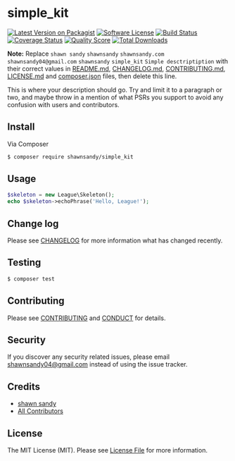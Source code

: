 # simple_kit

[![Latest Version on Packagist][ico-version]][link-packagist]
[![Software License][ico-license]](LICENSE.md)
[![Build Status][ico-travis]][link-travis]
[![Coverage Status][ico-scrutinizer]][link-scrutinizer]
[![Quality Score][ico-code-quality]][link-code-quality]
[![Total Downloads][ico-downloads]][link-downloads]

**Note:** Replace ```shawn sandy``` ```shawnsandy``` ```shawnsandy.com``` ```shawnsandy04@gmail.com``` ```shawnsandy``` ```simple_kit``` ```Simple desctriptiption``` with their correct values in [README.md](README.md), [CHANGELOG.md](CHANGELOG.md), [CONTRIBUTING.md](CONTRIBUTING.md), [LICENSE.md](LICENSE.md) and [composer.json](composer.json) files, then delete this line.

This is where your description should go. Try and limit it to a paragraph or two, and maybe throw in a mention of what
PSRs you support to avoid any confusion with users and contributors.

## Install

Via Composer

``` bash
$ composer require shawnsandy/simple_kit
```

## Usage

``` php
$skeleton = new League\Skeleton();
echo $skeleton->echoPhrase('Hello, League!');
```

## Change log

Please see [CHANGELOG](CHANGELOG.md) for more information what has changed recently.

## Testing

``` bash
$ composer test
```

## Contributing

Please see [CONTRIBUTING](CONTRIBUTING.md) and [CONDUCT](CONDUCT.md) for details.

## Security

If you discover any security related issues, please email shawnsandy04@gmail.com instead of using the issue tracker.

## Credits

- [shawn sandy][link-author]
- [All Contributors][link-contributors]

## License

The MIT License (MIT). Please see [License File](LICENSE.md) for more information.

[ico-version]: https://img.shields.io/packagist/v/shawnsandy/simple_kit.svg?style=flat-square
[ico-license]: https://img.shields.io/badge/license-MIT-brightgreen.svg?style=flat-square
[ico-travis]: https://img.shields.io/travis/LaravelToolKit/simple_pack/master.svg?style=flat-square
[ico-scrutinizer]: https://img.shields.io/scrutinizer/coverage/g/shawnsandy/simple_kit.svg?style=flat-square
[ico-code-quality]: https://img.shields.io/scrutinizer/g/shawnsandy/simple_kit.svg?style=flat-square
[ico-downloads]: https://img.shields.io/packagist/dt/shawnsandy/simple_kit.svg?style=flat-square

[link-packagist]: https://packagist.org/packages/shawnsandy/simple_kit
[link-travis]: https://travis-ci.org/LaravelToolKit/simple_pack
[link-scrutinizer]: https://scrutinizer-ci.com/g/shawnsandy/simple_kit/code-structure
[link-code-quality]: https://scrutinizer-ci.com/g/shawnsandy/simple_kit
[link-downloads]: https://packagist.org/packages/shawnsandy/simple_kit
[link-author]: https://github.com/shawnsandy
[link-contributors]: ../../contributors
